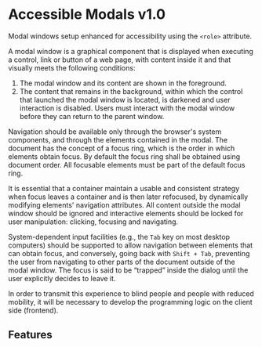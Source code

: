 # Accessible Modals v1.0
Modal windows setup enhanced for accessibility using the `<role>` attribute.

A modal window is a graphical component that is displayed when executing a control, link or button of a web page, with content inside it and that visually meets the following conditions:
1. The modal window and its content are shown in the foreground.
2. The content that remains in the background, within which the control that launched the modal window is located, is darkened and user interaction is disabled. Users must interact with the modal window before they can return to the parent window.

Navigation should be available only through the browser's system components, and through the elements contained in the modal. The document has the concept of a focus ring, which is the order in which elements obtain focus. By default the focus ring shall be obtained using document order. All focusable elements must be part of the default focus ring.

It is essential that a container maintain a usable and consistent strategy when focus leaves a container and is then later refocused, by dynamically modifying elements' navigation attributes. All content outside the modal window should be ignored and interactive elements should be locked for user manipulation: clicking, focusing and navigating.

System-dependent input facilities (e.g., the `Tab` key on most desktop computers) should be supported to allow navigation between elements that can obtain focus, and conversely, going back with `Shift + Tab`, preventing the user from navigating to other parts of the document outside of the modal window. The focus is said to be “trapped” inside the dialog until the user explicitly decides to leave it.

In order to transmit this experience to blind people and people with reduced mobility, it will be necessary to develop the programming logic on the client side (frontend).

## Features
